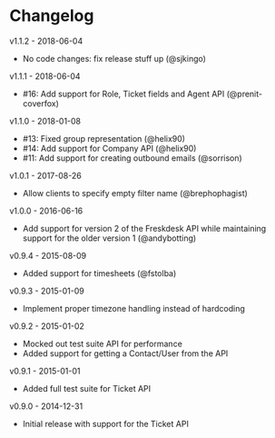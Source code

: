 Changelog
=========

v1.1.2 - 2018-06-04

  * No code changes: fix release stuff up (@sjkingo)

v1.1.1 - 2018-06-04

  * #16: Add support for Role, Ticket fields and Agent API (@prenit-coverfox)

v1.1.0 - 2018-01-08

  * #13: Fixed group representation (@helix90)
  * #14: Add support for Company API (@helix90)
  * #11: Add support for creating outbound emails (@sorrison)

v1.0.1 - 2017-08-26

  * Allow clients to specify empty filter name (@brephophagist)

v1.0.0 - 2016-06-16

  * Add support for version 2 of the Freskdesk API while maintaining support for
    the older version 1 (@andybotting)

v0.9.4 - 2015-08-09

  * Added support for timesheets (@fstolba)

v0.9.3 - 2015-01-09

  * Implement proper timezone handling instead of hardcoding

v0.9.2 - 2015-01-02

  * Mocked out test suite API for performance
  * Added support for getting a Contact/User from the API

v0.9.1 - 2015-01-01

  * Added full test suite for Ticket API

v0.9.0 - 2014-12-31

  * Initial release with support for the Ticket API

